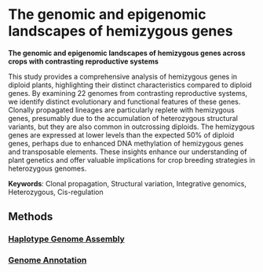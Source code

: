 # The genomic and epigenomic landscapes of hemizygous genes
**The genomic and epigenomic landscapes of hemizygous genes across crops with contrasting reproductive systems**

This study provides a comprehensive analysis of hemizygous genes in diploid plants, highlighting their distinct characteristics compared to diploid genes. By examining 22 genomes from contrasting reproductive systems, we identify distinct evolutionary and functional features of these genes. Clonally propagated lineages are particularly replete with hemizygous genes, presumably due to the accumulation of heterozygous structural variants, but they are also common in outcrossing diploids. The hemizygous genes are expressed at lower levels than the expected 50% of diploid genes, perhaps due to enhanced DNA methylation of hemizygous genes and transposable elements. These insights enhance our understanding of plant genetics and offer valuable implications for crop breeding strategies in heterozygous genomes.

**Keywords**: Clonal propagation, Structural variation, Integrative genomics, Heterozygous, Cis-regulation

## Methods
### [Haplotype Genome Assembly](https://github.com/Immortal2333/Haplotype_Genome_Assembly)
### [Genome Annotation](https://github.com/pengyanling2022/Genome_Annotation_Pipeline)
